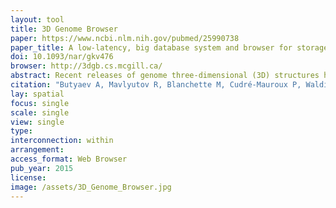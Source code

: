 ```yaml
---
layout: tool 
title: 3D Genome Browser
paper: https://www.ncbi.nlm.nih.gov/pubmed/25990738
paper_title: A low-latency, big database system and browser for storage, querying and visualization of 3D genomic data'
doi: 10.1093/nar/gkv476
browser: http://3dgb.cs.mcgill.ca/
abstract: Recent releases of genome three-dimensional (3D) structures have the potential to transform our understanding of genomes. Nonetheless, the storage technology and visualization tools need to evolve to offer to the scientific community fast and convenient access to these data. We introduce simultaneously a database system to store and query 3D genomic data (3DBG), and a 3D genome browser to visualize and explore 3D genome structures (3DGB). We benchmark 3DBG against state-of-the-art systems and demonstrate that it is faster than previous solutions, and importantly gracefully scales with the size of data. We also illustrate the usefulness of our 3D genome Web browser to explore human genome structures. The 3D genome browser is available at http://3dgb.cs.mcgill.ca/.
citation: "Butyaev A, Mavlyutov R, Blanchette M, Cudré-Mauroux P, Waldispühl J. A low-latency, big database system and browser for storage, querying and visualization of 3D genomic data. Nucleic Acids Res. academic.oup.com; 2015;43: e103."
lay: spatial
focus: single
scale: single
view: single
type: 
interconnection: within
arrangement: 
access_format: Web Browser
pub_year: 2015
license: 
image: /assets/3D_Genome_Browser.jpg
---
```

